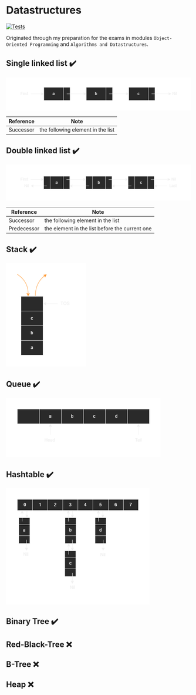 # Datastructures

[![Tests](https://github.com/tim0-12432/data-structures/actions/workflows/dotnet.yml/badge.svg)](https://github.com/tim0-12432/data-structures/actions/workflows/dotnet.yml)

Originated through my preparation for the exams in modules `Object-Oriented Programming` and `Algorithms and Datastructures`. 

## Single linked list :heavy_check_mark:

![single linked list](./doc/images/single-linked-list.png)

|Reference|Note|
|---|---|
|Successor|the following element in the list|

## Double linked list :heavy_check_mark:

![double linked list](./doc/images/double-linked-list.png)

|Reference|Note|
|---|---|
|Successor|the following element in the list|
|Predecessor|the element in the list before the current one|

## Stack :heavy_check_mark:

![stack](./doc/images/stack.png)

## Queue :heavy_check_mark:

![queue](./doc/images/queue.png)

## Hashtable :heavy_check_mark:

![hashtable](./doc/images/hashtable.png)

## Binary Tree :heavy_check_mark:

## Red-Black-Tree :x:

## B-Tree :x:

## Heap :x:
